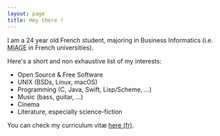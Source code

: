 ```yaml
---
layout: page
title: Hey there !
---
```


I am a 24 year old French student, majoring in Business Informatics (i.e. <abbr title="Méthodes Informatiques Appliquées à la Gestion des
Entreprises">MIAGE</abbr> in French universities).

Here's a short and non exhaustive list of my interests:

- Open Source & Free Software
- UNIX (BSDs, Linux, macOS)
- Programming (C, Java, Swift, Lisp/Scheme, …)
- Music (bass, guitar, …)
- Cinema
- Literature, especially science-fiction

You can check my curriculum vitæ [here (fr)](/assets/files/CV_Nicolas_Gaulard-Querol.pdf).
